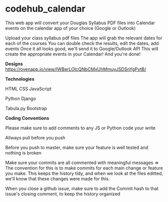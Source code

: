 # codehub_calendar

This web app will convert your Douglas Syllabus PDF files into Calendar events on the calendar app of your choice (Google or Outlook)

Upload your class syllabus pdf files
The app will grab the relevant dates for each of the courses
You can double check the results, edit the dates, add events
Once it all looks good, we'll send it to Google/Outlook API
This will create the appropriate events in your Calendar!
And you're done!

**Designs**
https://ovenapp.io/view/IWBerLOlcQNbCMxUhMmuyJSDSnYgPvtB/

**Technologies**

HTML
CSS
JavaScript

Python
Django

Tabula.py
Bootstrap

**Coding Conventions**

Please make sure to add comments to any JS or Python code your write

Allways pull before you push

Before you push to master, make sure your feature is well tested and nothing is broken

Make sure your commits are all commented with meaningful messages
=> The convention for this is to make commits for each main change or feature you make. This keeps the history tidy, and when we look at the files editted, we'll know that these changes were made for this.

When you close a github issue, make sure to add the Commit hash to that issue's closing comment, to keep the history organized

